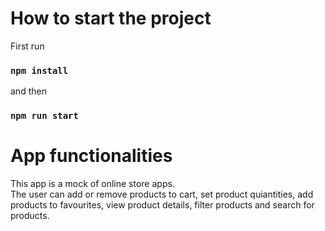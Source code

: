 # How to start the project

First run

### `npm install`

and then

### `npm run start`

# App functionalities

This app is a mock of online store apps. <br/>
The user can add or remove products to cart, set product quiantities, add products to favourites, view product details, filter products and search for products.
